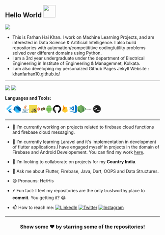 
<!--![](https://github.com/imKashyap/imKashyap/blob/master/banner.png)-->
## Hello World <img src="https://media.tenor.com/images/3b388fe03da271d2674faf85eb7c3fcd/tenor.gif" width=40 height=40 />  
<p align="left"> <img src="https://komarev.com/ghpvc/?username=khanfarhan10&label=Profile+Views&color=green&style=plastic%22%20alt=%22khanfarhan10" /> </p>

* This is Farhan Hai Khan. I work on Machine Learning Projects, and am interested in Data Science & Artificial Intelligence. I also build repositories with automation/competititive coding/utility problems solved over different domains using Python.
* I am a 3rd year undergraduate under the department of Electrical Engineering in Institute of Engineering & Managemnet, Kolkata.
* I am also developing my personaized Github Pages Jekyll Website : [khanfarhan10.github.io/](https://khanfarhan10.github.io/)

***
<img src="https://github-readme-stats.vercel.app/api?username=khanfarhan10&&show_icons=true&title_color=ffffff&icon_color=bb2acf&text_color=daf7dc&bg_color=151515"> <img src="https://github-readme-stats.vercel.app/api/top-langs/?username=khanfarhan10&layout=compact&theme=tokyonight">

**Languages and Tools:**  

<img align="left" alt="Flutter" width="26px" src="https://raw.githubusercontent.com/github/explore/80688e429a7d4ef2fca1e82350fe8e3517d3494d/topics/flutter/flutter.png" />
<img align="left" alt="Dart" width="26px" src="https://raw.githubusercontent.com/github/explore/80688e429a7d4ef2fca1e82350fe8e3517d3494d/topics/dart/dart.png" />
<img align="left" alt="Java" width="26px" src="https://raw.githubusercontent.com/github/explore/80688e429a7d4ef2fca1e82350fe8e3517d3494d/topics/java/java.png" />
<img align="left" alt="JavaScript" width="26px" src="https://raw.githubusercontent.com/github/explore/80688e429a7d4ef2fca1e82350fe8e3517d3494d/topics/javascript/javascript.png" />
<img align="left" alt="Git" width="26px" src="https://raw.githubusercontent.com/github/explore/80688e429a7d4ef2fca1e82350fe8e3517d3494d/topics/git/git.png" />
<img align="left" alt="Android" width="26px" src="https://raw.githubusercontent.com/github/explore/80688e429a7d4ef2fca1e82350fe8e3517d3494d/topics/android/android.png" />
<img align="left" alt="GitHub" width="26px" src="https://raw.githubusercontent.com/github/explore/78df643247d429f6cc873026c0622819ad797942/topics/github/github.png" />
<img align="left" alt="Firebase" width="26px" src="https://raw.githubusercontent.com/github/explore/80688e429a7d4ef2fca1e82350fe8e3517d3494d/topics/firebase/firebase.png" />
<img align="left" alt="Visual Studio Code" width="26px" src="https://raw.githubusercontent.com/github/explore/80688e429a7d4ef2fca1e82350fe8e3517d3494d/topics/visual-studio-code/visual-studio-code.png" />
<img align="left" alt="Node.js" width="26px" src="https://raw.githubusercontent.com/github/explore/80688e429a7d4ef2fca1e82350fe8e3517d3494d/topics/nodejs/nodejs.png" />
<img align="left" alt="MongoDB" width="26px" src="https://raw.githubusercontent.com/github/explore/80688e429a7d4ef2fca1e82350fe8e3517d3494d/topics/mongodb/mongodb.png" />
<img align="left" alt="Terminal" width="26px" src="https://raw.githubusercontent.com/github/explore/80688e429a7d4ef2fca1e82350fe8e3517d3494d/topics/terminal/terminal.png" /><br>
<br>


***

-  🔭 I’m currently working on projects related to firebase cloud functions and firebase cloud messaging.

-  🌱 I’m currently learning Laravel and it's implementation in development of flutter applications.I have engaged myself in projects in the domain of Firebase and Android Developement. You can find my work [here](https://github.com/imKashyap?tab=repositories).

-  👯 I’m looking to collaborate on projects for my **Country India**.

-  💬 Ask me about Flutter, Firebase, Java, Dart, OOPS and Data Structures.

-  😄 Pronouns: He/His

-  ⚡ Fun fact: I feel my repositories are the only trustworthy place to **commit**. You getting it? 😂

-  📫 How to reach me:
[![LinkedIn](https://img.shields.io/badge/LinkedIn-RahulKashyap-blue.svg)](https://www.linkedin.com/in/rahul-kashyap-230577195/)
[![Twitter](https://img.shields.io/badge/Twitter-imkashyap_-red.svg)](https://twitter.com/imkashyap_)
[![Instagram](https://img.shields.io/badge/Instagram-imkashyap_-yellow.svg)](https://www.instagram.com/imkashyap__/)
***

<div align="center">

### Show some ❤️ by starring some of the repositories!

</div>
